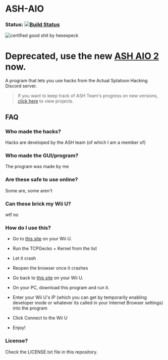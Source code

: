 # ASH-AIO
### Status: [![Build Status](https://travis-ci.org/ASHTeam/ash-aio.svg?branch=master)](https://travis-ci.org/ASHTeam/ash-aio)
![certified good shit by hexexpeck](http://b.repl.ca/v1/certified_good%20shit%20by-hexexpeck-green.png)

# Deprecated, use the new [ASH AIO 2](https://github.com/ASHTeam/ash-aio-2) now.

A program that lets you use hacks from the Actual Splatoon Hacking Discord server.

> If you want to keep track of ASH Team's progress on new versions, [click here](https://github.com/ASHTeam/ash-aio/projects) to view projects.

## FAQ

### Who made the hacks?
Hacks are developed by the ASH team (of which I am a member of)

### Who made the GUI/program?
The program was made by me

### Are these safe to use online?
Some are, some aren't

### Can these brick my Wii U?
wtf no

### How do I use this?
- Go to [this site](http://loadiine.ovh) on your Wii U.

- Run the TCPGecko + Kernel from the list

- Let it crash

- Reopen the browser once it crashes

- Go back to [this site](http://loadiine.ovh) on your Wii U.

- On your PC, download this program and run it.

- Enter your Wii U's IP (which you can get by temporarily enabling developer mode or whatever its called in your Internet Browser settings) into the program

- Click Connect to the Wii U

- Enjoy!

### License?
Check the LICENSE.txt file in this repository.

